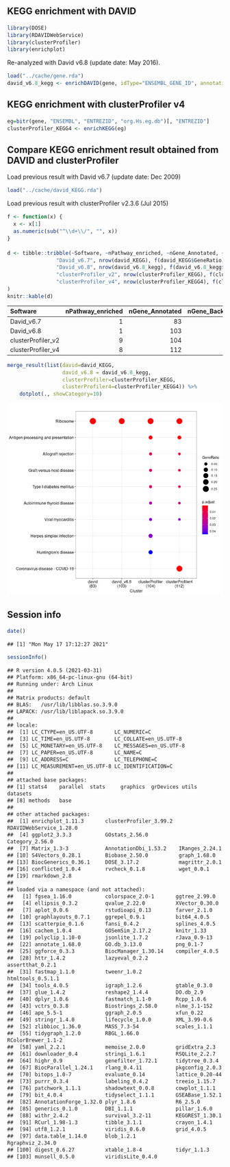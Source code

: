 ## KEGG enrichment with DAVID

``` r
library(DOSE)
library(RDAVIDWebService)
library(clusterProfiler)
library(enrichplot)
```

Re-analyzed with David v6.8 (update date: May 2016).

``` r
load("../cache/gene.rda")
david_v6.8_kegg <- enrichDAVID(gene, idType="ENSEMBL_GENE_ID", annotation="KEGG_PATHWAY", david.user="gcyu@connect.hku.hk")
```

## KEGG enrichment with clusterProfiler v4

``` r
eg=bitr(gene, "ENSEMBL", "ENTREZID", "org.Hs.eg.db")[, "ENTREZID"]
clusterProfiler_KEGG4 <- enrichKEGG(eg)
```

## Compare KEGG enrichment result obtained from DAVID and clusterProfiler

Load previous result with David v6.7 (update date: Dec 2009)

``` r
load("../cache/david_KEGG.rda")
```

Load previous result with clusterProfiler v2.3.6 (Jul 2015)

``` r
f <- function(x) {
  x <- x[1]
  as.numeric(sub("^\\d+\\/", "", x))
}

d <- tibble::tribble(~Software, ~nPathway_enriched, ~nGene_Annotated, ~nGene_Background,
                "David_v6.7", nrow(david_KEGG), f(david_KEGG$GeneRatio), f(david_KEGG$BgRatio),
                "David_v6.8", nrow(david_v6.8_kegg), f(david_v6.8_kegg$GeneRatio), f(david_v6.8_kegg$BgRatio),
                "clusterProfiler_v2", nrow(clusterProfiler_KEGG), f(clusterProfiler_KEGG$GeneRatio), f(clusterProfiler_KEGG$BgRatio),
                "clusterProfiler_v4", nrow(clusterProfiler_KEGG4), f(clusterProfiler_KEGG4$GeneRatio), f(clusterProfiler_KEGG4$BgRatio)
)
knitr::kable(d)
```

| Software           | nPathway_enriched | nGene_Annotated | nGene_Background |
|:-------------------|------------------:|----------------:|-----------------:|
| David_v6.7         |                 1 |              83 |             5085 |
| David_v6.8         |                 1 |             103 |             6879 |
| clusterProfiler_v2 |                 9 |             104 |             6895 |
| clusterProfiler_v4 |                 8 |             112 |             8105 |

``` r
merge_result(list(david=david_KEGG, 
                  david_v6.8 = david_v6.8_kegg,
                  clusterProfiler=clusterProfiler_KEGG, 
                  clusterProfiler4=clusterProfiler_KEGG4)) %>%
    dotplot(., showCategory=10)
```

![](KEGG-2021_files/figure-markdown_github/unnamed-chunk-11-1.png)

## Session info

``` r
date()
```

    ## [1] "Mon May 17 17:12:27 2021"

``` r
sessionInfo()
```

    ## R version 4.0.5 (2021-03-31)
    ## Platform: x86_64-pc-linux-gnu (64-bit)
    ## Running under: Arch Linux
    ## 
    ## Matrix products: default
    ## BLAS:   /usr/lib/libblas.so.3.9.0
    ## LAPACK: /usr/lib/liblapack.so.3.9.0
    ## 
    ## locale:
    ##  [1] LC_CTYPE=en_US.UTF-8       LC_NUMERIC=C              
    ##  [3] LC_TIME=en_US.UTF-8        LC_COLLATE=en_US.UTF-8    
    ##  [5] LC_MONETARY=en_US.UTF-8    LC_MESSAGES=en_US.UTF-8   
    ##  [7] LC_PAPER=en_US.UTF-8       LC_NAME=C                 
    ##  [9] LC_ADDRESS=C               LC_TELEPHONE=C            
    ## [11] LC_MEASUREMENT=en_US.UTF-8 LC_IDENTIFICATION=C       
    ## 
    ## attached base packages:
    ## [1] stats4    parallel  stats     graphics  grDevices utils     datasets 
    ## [8] methods   base     
    ## 
    ## other attached packages:
    ##  [1] enrichplot_1.11.3       clusterProfiler_3.99.2  RDAVIDWebService_1.28.0
    ##  [4] ggplot2_3.3.3           GOstats_2.56.0          Category_2.56.0        
    ##  [7] Matrix_1.3-3            AnnotationDbi_1.53.2    IRanges_2.24.1         
    ## [10] S4Vectors_0.28.1        Biobase_2.50.0          graph_1.68.0           
    ## [13] BiocGenerics_0.36.1     DOSE_3.17.2             magrittr_2.0.1         
    ## [16] conflicted_1.0.4        rvcheck_0.1.8           wget_0.0.1             
    ## [19] rmarkdown_2.8          
    ## 
    ## loaded via a namespace (and not attached):
    ##   [1] fgsea_1.16.0           colorspace_2.0-1       ggtree_2.99.0         
    ##   [4] ellipsis_0.3.2         qvalue_2.22.0          XVector_0.30.0        
    ##   [7] aplot_0.0.6            rstudioapi_0.13        farver_2.1.0          
    ##  [10] graphlayouts_0.7.1     ggrepel_0.9.1          bit64_4.0.5           
    ##  [13] scatterpie_0.1.6       fansi_0.4.2            splines_4.0.5         
    ##  [16] cachem_1.0.4           GOSemSim_2.17.2        knitr_1.33            
    ##  [19] polyclip_1.10-0        jsonlite_1.7.2         rJava_0.9-13          
    ##  [22] annotate_1.68.0        GO.db_3.13.0           png_0.1-7             
    ##  [25] ggforce_0.3.3          BiocManager_1.30.14    compiler_4.0.5        
    ##  [28] httr_1.4.2             lazyeval_0.2.2         assertthat_0.2.1      
    ##  [31] fastmap_1.1.0          tweenr_1.0.2           htmltools_0.5.1.1     
    ##  [34] tools_4.0.5            igraph_1.2.6           gtable_0.3.0          
    ##  [37] glue_1.4.2             reshape2_1.4.4         DO.db_2.9             
    ##  [40] dplyr_1.0.6            fastmatch_1.1-0        Rcpp_1.0.6            
    ##  [43] vctrs_0.3.8            Biostrings_2.58.0      nlme_3.1-152          
    ##  [46] ape_5.5-1              ggraph_2.0.5           xfun_0.22             
    ##  [49] stringr_1.4.0          lifecycle_1.0.0        XML_3.99-0.6          
    ##  [52] zlibbioc_1.36.0        MASS_7.3-54            scales_1.1.1          
    ##  [55] tidygraph_1.2.0        RBGL_1.66.0            RColorBrewer_1.1-2    
    ##  [58] yaml_2.2.1             memoise_2.0.0          gridExtra_2.3         
    ##  [61] downloader_0.4         stringi_1.6.1          RSQLite_2.2.7         
    ##  [64] highr_0.9              genefilter_1.72.1      tidytree_0.3.4        
    ##  [67] BiocParallel_1.24.1    rlang_0.4.11           pkgconfig_2.0.3       
    ##  [70] bitops_1.0-7           evaluate_0.14          lattice_0.20-44       
    ##  [73] purrr_0.3.4            labeling_0.4.2         treeio_1.15.7         
    ##  [76] patchwork_1.1.1        shadowtext_0.0.8       cowplot_1.1.1         
    ##  [79] bit_4.0.4              tidyselect_1.1.1       GSEABase_1.52.1       
    ##  [82] AnnotationForge_1.32.0 plyr_1.8.6             R6_2.5.0              
    ##  [85] generics_0.1.0         DBI_1.1.1              pillar_1.6.0          
    ##  [88] withr_2.4.2            survival_3.2-11        KEGGREST_1.30.1       
    ##  [91] RCurl_1.98-1.3         tibble_3.1.1           crayon_1.4.1          
    ##  [94] utf8_1.2.1             viridis_0.6.0          grid_4.0.5            
    ##  [97] data.table_1.14.0      blob_1.2.1             Rgraphviz_2.34.0      
    ## [100] digest_0.6.27          xtable_1.8-4           tidyr_1.1.3           
    ## [103] munsell_0.5.0          viridisLite_0.4.0
